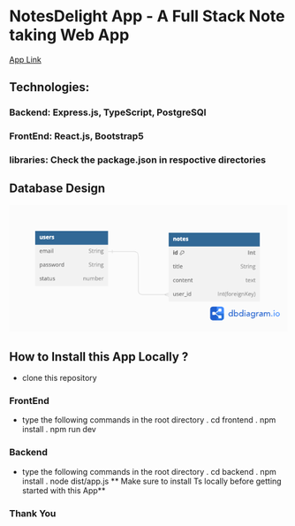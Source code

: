 # NotesDelight App - A Full Stack Note taking Web App 
[App Link](https://highway-delite-task2.vercel.app/)
## Technologies:
### Backend: Express.js, TypeScript, PostgreSQl
### FrontEnd: React.js, Bootstrap5
### libraries: Check the package.json in respoctive directories

## Database Design
![Database Design](NotesDB.png)
## How to Install this App Locally ?
* clone this repository
### FrontEnd 
* type the following commands in the root directory
. cd frontend
. npm install
. npm run dev

### Backend 
* type the following commands in the root directory
. cd backend
. npm install
. node dist/app.js
** Make sure to install Ts locally before getting started with this App**

### Thank You